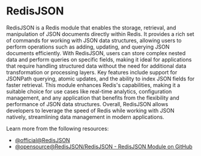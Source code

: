 # RedisJSON

RedisJSON is a Redis module that enables the storage, retrieval, and manipulation of JSON documents directly within Redis. It provides a rich set of commands for working with JSON data structures, allowing users to perform operations such as adding, updating, and querying JSON documents efficiently. With RedisJSON, users can store complex nested data and perform queries on specific fields, making it ideal for applications that require handling structured data without the need for additional data transformation or processing layers. Key features include support for JSONPath querying, atomic updates, and the ability to index JSON fields for faster retrieval. This module enhances Redis's capabilities, making it a suitable choice for use cases like real-time analytics, configuration management, and any application that benefits from the flexibility and performance of JSON data structures. Overall, RedisJSON allows developers to leverage the speed of Redis while working with JSON natively, streamlining data management in modern applications.

Learn more from the following resources:

- [@official@RedisJSON](https://redis.io/json/)
- [@opensource@RedisJSON/RedisJSON - RedisJSON Module on GitHub](https://github.com/RedisJSON/RedisJSON)